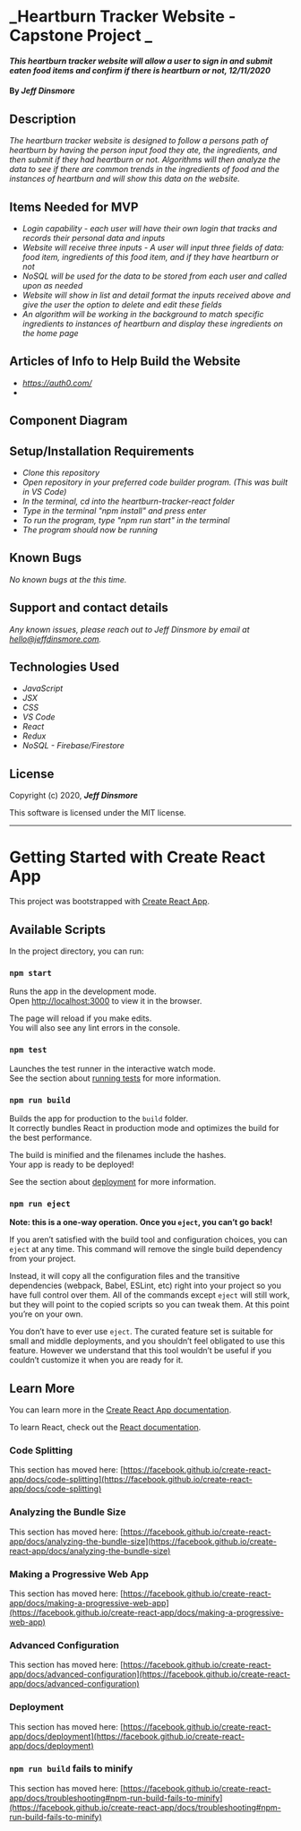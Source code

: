 # _Heartburn Tracker Website - Capstone Project _

#### _This heartburn tracker website will allow a user to sign in and submit eaten food items and confirm if there is heartburn or not, 12/11/2020_

#### By _Jeff Dinsmore_

## Description

_The heartburn tracker website is designed to follow a persons path of heartburn by having the person input food they ate, the ingredients, and then submit if they had heartburn or not. Algorithms will then analyze the data to see if there are common trends in the ingredients of food and the instances of heartburn and will show this data on the website._

## Items Needed for MVP

* _Login capability - each user will have their own login that tracks and records their personal data and inputs_
* _Website will receive three inputs - A user will input three fields of data: food item, ingredients of this food item, and if they have heartburn or not_
* _NoSQL will be used for the data to be stored from each user and called upon as needed_
* _Website will show in list and detail format the inputs received above and give the user the option to delete and edit these fields_
* _An algorithm will be working in the background to match specific ingredients to instances of heartburn and display these ingredients on the home page_

## Articles of Info to Help Build the Website

* _https://auth0.com/_
* 

## Component Diagram



## Setup/Installation Requirements

* _Clone this repository_
* _Open repository in your preferred code builder program. (This was built in VS Code)_
* _In the terminal, cd into the heartburn-tracker-react folder_
* _Type in the terminal "npm install" and press enter_
* _To run the program, type "npm run start" in the terminal_
* _The program should now be running_

## Known Bugs

_No known bugs at the this time._

## Support and contact details

_Any known issues, please reach out to Jeff Dinsmore by email at hello@jeffdinsmore.com._

## Technologies Used

* _JavaScript_
* _JSX_
* _CSS_
* _VS Code_
* _React_
* _Redux_
* _NoSQL - Firebase/Firestore_

## License

Copyright (c) 2020, **_Jeff Dinsmore_**

This software is licensed under the MIT license.

----------------------------------------------------------------

# Getting Started with Create React App

This project was bootstrapped with [Create React App](https://github.com/facebook/create-react-app).

## Available Scripts

In the project directory, you can run:

### `npm start`

Runs the app in the development mode.\
Open [http://localhost:3000](http://localhost:3000) to view it in the browser.

The page will reload if you make edits.\
You will also see any lint errors in the console.

### `npm test`

Launches the test runner in the interactive watch mode.\
See the section about [running tests](https://facebook.github.io/create-react-app/docs/running-tests) for more information.

### `npm run build`

Builds the app for production to the `build` folder.\
It correctly bundles React in production mode and optimizes the build for the best performance.

The build is minified and the filenames include the hashes.\
Your app is ready to be deployed!

See the section about [deployment](https://facebook.github.io/create-react-app/docs/deployment) for more information.

### `npm run eject`

**Note: this is a one-way operation. Once you `eject`, you can’t go back!**

If you aren’t satisfied with the build tool and configuration choices, you can `eject` at any time. This command will remove the single build dependency from your project.

Instead, it will copy all the configuration files and the transitive dependencies (webpack, Babel, ESLint, etc) right into your project so you have full control over them. All of the commands except `eject` will still work, but they will point to the copied scripts so you can tweak them. At this point you’re on your own.

You don’t have to ever use `eject`. The curated feature set is suitable for small and middle deployments, and you shouldn’t feel obligated to use this feature. However we understand that this tool wouldn’t be useful if you couldn’t customize it when you are ready for it.

## Learn More

You can learn more in the [Create React App documentation](https://facebook.github.io/create-react-app/docs/getting-started).

To learn React, check out the [React documentation](https://reactjs.org/).

### Code Splitting

This section has moved here: [https://facebook.github.io/create-react-app/docs/code-splitting](https://facebook.github.io/create-react-app/docs/code-splitting)

### Analyzing the Bundle Size

This section has moved here: [https://facebook.github.io/create-react-app/docs/analyzing-the-bundle-size](https://facebook.github.io/create-react-app/docs/analyzing-the-bundle-size)

### Making a Progressive Web App

This section has moved here: [https://facebook.github.io/create-react-app/docs/making-a-progressive-web-app](https://facebook.github.io/create-react-app/docs/making-a-progressive-web-app)

### Advanced Configuration

This section has moved here: [https://facebook.github.io/create-react-app/docs/advanced-configuration](https://facebook.github.io/create-react-app/docs/advanced-configuration)

### Deployment

This section has moved here: [https://facebook.github.io/create-react-app/docs/deployment](https://facebook.github.io/create-react-app/docs/deployment)

### `npm run build` fails to minify

This section has moved here: [https://facebook.github.io/create-react-app/docs/troubleshooting#npm-run-build-fails-to-minify](https://facebook.github.io/create-react-app/docs/troubleshooting#npm-run-build-fails-to-minify)

